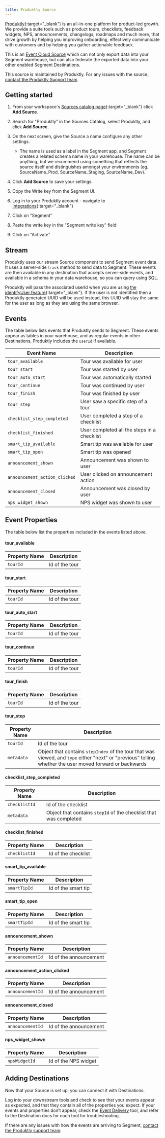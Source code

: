 ```yaml
---
title: Produktly Source
---
```


[Produktly](https://produktly/?utm_source=segmentio&utm_medium=docs&utm_campaign=partners){:target="_blank”} is an all-in-one platform for product-led growth. We provide a suite tools such as product tours, checklists, feedback widgets, NPS, announcements, changelogs, roadmaps and much more, that drive growth by helping you improving onboarding, effectively communicate with customers and by helping you gather actionable feedback.

This is an [Event Cloud Source](/docs/sources/#event-cloud-sources) which can not only export data into your Segment warehouse, but can also federate the exported data into your other enabled Segment Destinations.

This source is maintained by Produktly. For any issues with the source, [contact the Produktly Support team](mailto:support@produktly.com).

## Getting started

1. From your workspace's [Sources catalog page](https://app.segment.com/goto-my-workspace/sources/catalog){:target="_blank”} click **Add Source**.
2. Search for "Produktly" in the Sources Catalog, select Produktly, and click **Add Source**.
3. On the next screen, give the Source a name configure any other settings.

   - The name is used as a label in the Segment app, and Segment creates a related schema name in your warehouse. The name can be anything, but we recommend using something that reflects the source itself and distinguishes amongst your environments (eg. SourceName_Prod, SourceName_Staging, SourceName_Dev).

4. Click **Add Source** to save your settings.
5. Copy the Write key from the Segment UI.
6. Log in to your Produktly account - navigate to [Integrations](https://produktly.com/app/integrations){:target="_blank”}
7. Click on "Segment"
8. Paste the write key in the "Segment write key" field
9. Click on "Activate"

## Stream 

Produktly uses our stream Source component to send Segment event data. It uses a server-side `track` method to send data to Segment. These events are then available in any destination that accepts server-side events, and available in a schema in your data warehouse, so you can query using SQL.

Produktly will pass the associated userId when you are using [the identifyUser feature](https://produktly.com/docs/docs/integration/identify-users){:target="_blank”}. If the user is not identified then a Produktly generated UUID will be used instead, this UUID will stay the same for the user as long as they are using the same browser.


## Events

The table below lists events that Produktly sends to Segment. These events appear as tables in your warehouse, and as regular events in other Destinations. Produktly includes the `userId` if available.

| Event Name                    | Description                                 |
| ----------------------------- | ------------------------------------------- |
| `tour_available`              | Tour was available for user                 |     
| `tour_start`                  | Tour was started by user                    | 
| `tour_auto_start`             | Tour was automatically started              |       
| `tour_continue`               | Tour was continued by user                  |     
| `tour_finish`                 | Tour was finished by user                   |   
| `tour_step`                   | User saw a specific step of a tour          | 
| `checklist_step_completed`    | User completed a step of a checklist        |               
| `checklist_finished`          | User completed all the steps in a checklist |         
| `smart_tip_available`         | Smart tip was available for user            |           
| `smart_tip_open`              | Smart tip was opened                        |     
| `announcement_shown`          | Announcement was shown to user              |         
| `announcement_action_clicked` | User clicked on announcement action         |                   
| `announcement_closed`         | Announcement was closed by user             |           
| `nps_widget_shown`            | NPS widget was shown to user                |       



## Event Properties

The table below list the properties included in the events listed above.

#### tour_available

| Property Name     | Description              |
| ----------------- | ------------------------ |
| `tourId`          | Id of the tour           |

#### tour_start

| Property Name     | Description              |
| ----------------- | ------------------------ |
| `tourId`          | Id of the tour           |

#### tour_auto_start

| Property Name     | Description              |
| ----------------- | ------------------------ |
| `tourId`          | Id of the tour           |

#### tour_continue

| Property Name     | Description              |
| ----------------- | ------------------------ |
| `tourId`          | Id of the tour           |

#### tour_finish

| Property Name     | Description              |
| ----------------- | ------------------------ |
| `tourId`          | Id of the tour           |

#### tour_step

| Property Name     | Description              |
| ----------------- | ------------------------ |
| `tourId`          | Id of the tour           |
| `metadata`        | Object that contains `stepIndex` of the tour that was viewed, and `type` either "next" or "previous" telling whether the user moved forward or backwards | 

#### checklist_step_completed

| Property Name     | Description              |
| ----------------- | ------------------------ |
| `checklistId`     | Id of the checklist      |
| `metadata`        | Object that contains `stepId` of the checklist that was completed | 

#### checklist_finished

| Property Name     | Description              |
| ----------------- | ------------------------ |
| `checklistId`     | Id of the checklist      |

#### smart_tip_available

| Property Name     | Description              |
| ----------------- | ------------------------ |
| `smartTipId`      | Id of the smart tip      |

#### smart_tip_open

| Property Name     | Description              |
| ----------------- | ------------------------ |
| `smartTipId`      | Id of the smart tip      |

#### announcement_shown

| Property Name     | Description              |
| ----------------- | ------------------------ |
| `announcementId`  | Id of the announcement   |

#### announcement_action_clicked

| Property Name     | Description              |
| ----------------- | ------------------------ |
| `announcementId`  | Id of the announcement   |

#### announcement_closed

| Property Name     | Description              |
| ----------------- | ------------------------ |
| `announcementId`  | Id of the announcement   |

#### nps_widget_shown

| Property Name     | Description              |
| ----------------- | ------------------------ |
| `npsWidgetId`     | Id of the NPS widget     |



## Adding Destinations

Now that your Source is set up, you can connect it with Destinations.

Log into your downstream tools and check to see that your events appear as expected, and that they contain all of the properties you expect. If your events and properties don’t appear, check the [Event Delivery](/docs/connections/event-delivery/) tool, and refer to the Destination docs for each tool for troubleshooting.

If there are any issues with how the events are arriving to Segment, [contact the Produktly support team](mailto:support@produktly.com).

